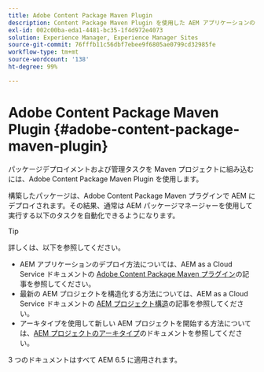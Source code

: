 ```yaml
---
title: Adobe Content Package Maven Plugin
description: Content Package Maven Plugin を使用した AEM アプリケーションのデプロイについて説明します
exl-id: 002c00ba-eda1-4481-bc35-1f4d972e4073
solution: Experience Manager, Experience Manager Sites
source-git-commit: 76fffb11c56dbf7ebee9f6805ae0799cd32985fe
workflow-type: tm+mt
source-wordcount: '138'
ht-degree: 99%

---
```


# Adobe Content Package Maven Plugin {#adobe-content-package-maven-plugin}

パッケージデプロイメントおよび管理タスクを Maven プロジェクトに組み込むには、Adobe Content Package Maven Plugin を使用します。

構築したパッケージは、Adobe Content Package Maven プラグインで AEM にデプロイされます。その結果、通常は AEM パッケージマネージャーを使用して実行する以下のタスクを自動化できるようになります。

>[!TIP]
>
>詳しくは、以下を参照してください。
>
>* AEM アプリケーションのデプロイ方法については、AEM as a Cloud Service ドキュメントの [Adobe Content Package Maven プラグイン](https://experienceleague.adobe.com/docs/experience-manager-cloud-service/implementing/developer-tools/maven-plugin.html#developer-tools)の記事を参照してください。
>* 最新の AEM プロジェクトを構造化する方法については、AEM as a Cloud Service ドキュメントの [AEM プロジェクト構造](https://experienceleague.adobe.com/docs/experience-manager-cloud-service/implementing/developing/aem-project-content-package-structure.html?lang=ja)の記事を参照してください。
>* アーキタイプを使用して新しい AEM プロジェクトを開始する方法については、[AEM プロジェクトのアーキタイプ](https://experienceleague.adobe.com/docs/experience-manager-core-components/using/developing/archetype/overview.html?lang=ja)のドキュメントを参照してください。
>
>3 つのドキュメントはすべて AEM 6.5 に適用されます。
